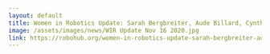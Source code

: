 ```yaml
---
layout: default
title: Women in Robotics Update: Sarah Bergbreiter, Aude Billard, Cynthia Breazeal
image: /assets/images/news/WIR Update Nov 16 2020.jpg
link: https://robohub.org/women-in-robotics-update-sarah-bergbreiter-aude-billard-cynthia-breazeal/
---
```


